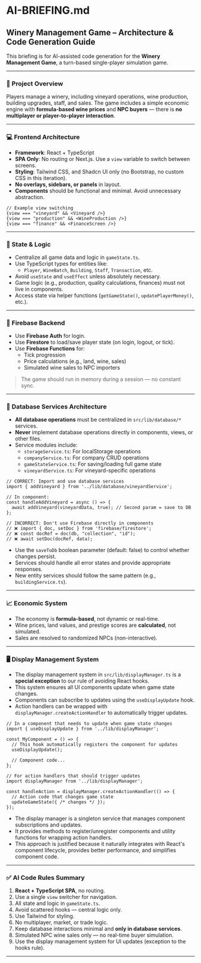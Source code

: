 # AI-BRIEFING.md

## Winery Management Game – Architecture & Code Generation Guide

This briefing is for AI-assisted code generation for the **Winery Management Game**, a turn-based single-player simulation game.

---

### 🔧 Project Overview
Players manage a winery, including vineyard operations, wine production, building upgrades, staff, and sales. The game includes a simple economic engine with **formula-based wine prices** and **NPC buyers** — there is **no multiplayer or player-to-player interaction**.

---

### 💻 Frontend Architecture

- **Framework**: React + TypeScript
- **SPA Only**: No routing or Next.js. Use a `view` variable to switch between screens.
- **Styling**: Tailwind CSS, and Shadcn UI only (no Bootstrap, no custom CSS in this iteration).
- **No overlays, sidebars, or panels** in layout.
- **Components** should be functional and minimal. Avoid unnecessary abstraction.

```tsx
// Example view switching
{view === "vineyard" && <Vineyard />}
{view === "production" && <WineProduction />}
{view === "finance" && <FinanceScreen />}
```

---

### 🧠 State & Logic

- Centralize all game data and logic in `gameState.ts`.
- Use TypeScript types for entities like:
  - `Player`, `WineBatch`, `Building`, `Staff`, `Transaction`, etc.
- Avoid `useState` and `useEffect` unless absolutely necessary.
- Game logic (e.g., production, quality calculations, finances) must not live in components.
- Access state via helper functions (`getGameState()`, `updatePlayerMoney()`, etc.).

---

### 🔌 Firebase Backend

- Use **Firebase Auth** for login.
- Use **Firestore** to load/save player state (on login, logout, or tick).
- Use **Firebase Functions** for:
  - Tick progression
  - Price calculations (e.g., land, wine, sales)
  - Simulated wine sales to NPC importers

> The game should run in memory during a session — no constant sync.

---

### 💾 Database Services Architecture

- **All database operations** must be centralized in `src/lib/database/*` services.
- **Never** implement database operations directly in components, views, or other files.
- Service modules include:
  - `storageService.ts`: For localStorage operations
  - `companyService.ts`: For company CRUD operations
  - `gameStateService.ts`: For saving/loading full game state
  - `vineyardService.ts`: For vineyard-specific operations

```tsx
// CORRECT: Import and use database services
import { addVineyard } from '../lib/database/vineyardService';

// In component:
const handleAddVineyard = async () => {
  await addVineyard(vineyardData, true); // Second param = save to DB
};

// INCORRECT: Don't use Firebase directly in components
// ❌ import { doc, setDoc } from 'firebase/firestore';
// ❌ const docRef = doc(db, "collection", "id");
// ❌ await setDoc(docRef, data);
```

- Use the `saveToDb` boolean parameter (default: false) to control whether changes persist.
- Services should handle all error states and provide appropriate responses.
- New entity services should follow the same pattern (e.g., `buildingService.ts`).

---

### 📈 Economic System

- The economy is **formula-based**, not dynamic or real-time.
- Wine prices, land values, and prestige scores are **calculated**, not simulated.
- Sales are resolved to randomized NPCs (non-interactive).

---

### 🖥️ Display Management System

- The display management system in `src/lib/displayManager.ts` is a **special exception** to our rule of avoiding React hooks.
- This system ensures all UI components update when game state changes.
- Components can subscribe to updates using the `useDisplayUpdate` hook.
- Action handlers can be wrapped with `displayManager.createActionHandler` to automatically trigger updates.

```tsx
// In a component that needs to update when game state changes
import { useDisplayUpdate } from '../lib/displayManager';

const MyComponent = () => {
  // This hook automatically registers the component for updates
  useDisplayUpdate();
  
  // Component code...
};

// For action handlers that should trigger updates
import displayManager from '../lib/displayManager';

const handleAction = displayManager.createActionHandler(() => {
  // Action code that changes game state
  updateGameState({ /* changes */ });
});
```

- The display manager is a singleton service that manages component subscriptions and updates.
- It provides methods to register/unregister components and utility functions for wrapping action handlers.
- This approach is justified because it naturally integrates with React's component lifecycle, provides better performance, and simplifies component code.

---

### ✅ AI Code Rules Summary

1. **React + TypeScript SPA**, no routing.
2. Use a single `view` switcher for navigation.
3. All state and logic in `gameState.ts`.
4. Avoid scattered hooks — central logic only.
5. Use Tailwind for styling.
6. No multiplayer, market, or trade logic.
7. Keep database interactions minimal and **only in database services**.
8. Simulated NPC wine sales only — no real-time buyer simulation.
9. Use the display management system for UI updates (exception to the hooks rule).

---

